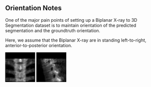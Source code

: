 ## Orientation Notes

One of the major pain points of setting up a Biplanar X-ray to 3D Segmentation dataset is to maintain orientation of the predicted segmentation and the groundtruth orientation.

Here, we assume that the Biplanar X-ray are in standing left-to-right, anterior-to-posterior orientation.

 ![ap](docs/LIDC-0001_vert-9_ap.png)
 ![lat](docs/LIDC-0001_vert-9_lat.png)